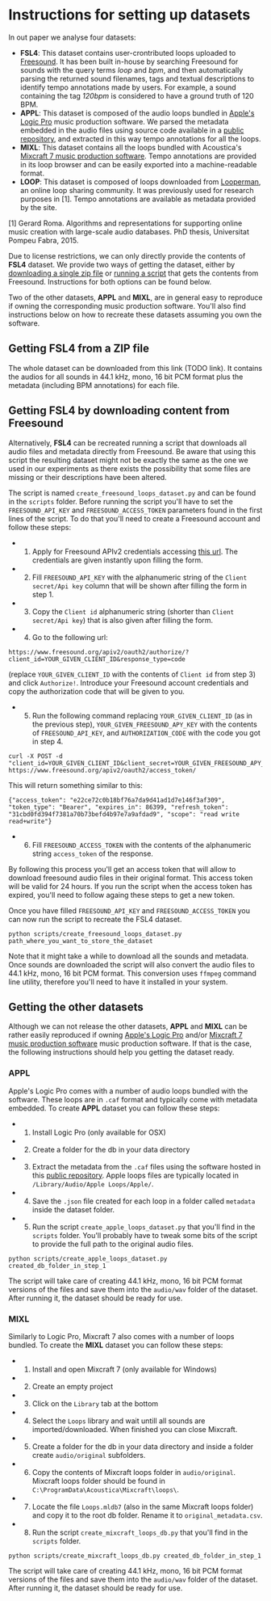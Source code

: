 # Instructions for setting up datasets

In out paper we analyse  four datasets:

 * **FSL4**: This dataset contains user-crontributed loops uploaded to [Freesound](http://www.freesoud.org). It has been built in-house by searching Freesound for sounds with the query terms *loop* and *bpm*, and then automatically parsing the returned sound filenames, tags and textual descriptions to identify tempo annotations made by users. For example, a sound containing the tag *120bpm* is considered to have a ground truth of 120 BPM. 
 * **APPL**: This dataset is composed of the audio loops bundled in [Apple's Logic Pro](http://apple.com/logic-pro/) music production software. We parsed the metadata embedded in the audio files using source code available in a [public repository](http://github.com/jhorology/apple-loops-meta-reader), and extracted in this way tempo annotations for all the loops.
 * **MIXL**: This dataset contains all the loops bundled with Acoustica's [Mixcraft 7 music production software](http://acoustica.com/mixcraft/). Tempo annotations are provided in its loop browser and can be easily exported into a machine-readable format.
 * **LOOP**: This dataset is composed of loops downloaded from [Looperman](http://looperman.com), an online loop sharing community. It was previously used for research purposes in [1]. Tempo annotations are available as metadata provided by the site.

[1] Gerard Roma. Algorithms and representations for supporting online music creation with large-scale audio databases. PhD thesis, Universitat Pompeu Fabra, 2015.

Due to license restrictions, we can only directly provide the contents of **FSL4** dataset.
We provide two ways of getting the dataset, either by [downloading a single zip file](#zip_file) or [running a script](#script) that gets the contents from Freesound.
Instructions for both options can be found below.

Two of the other datasets, **APPL** and **MIXL**, are in general easy to reproduce if owning the corresponding music production software.
You'll also find instructions below on how to recreate these datasets assuming you own the software.


<a name="zip_file"></a>
## Getting FSL4 from a ZIP file 

The whole dataset can be downloaded from this link (TODO link). 
It contains the audios for all sounds in 44.1 kHz, mono, 16 bit PCM format plus the metadata (including BPM annotations) for each file.

<a name="script"></a>
## Getting FSL4 by downloading content from Freesound 

Alternatively, **FSL4** can be recreated running a script that downloads all audio files and metadata directly from Freesound.
Be aware that using this script the resulting dataset might not be exactly the same as the one we used in our experiments as there exists the
possibility that some files are missing or their descriptions have been altered.

The script is named `create_freesound_loops_dataset.py` and can be found in the `scripts` folder.
Before running the script you'll have to set the `FREESOUND_API_KEY` and `FREESOUND_ACCESS_TOKEN` parameters found in the first lines of the script.
To do that you'll need to create a Freesound account and follow these steps:

 * 1) Apply for Freesound APIv2 credentials accessing [this url](http://www.freesound.org/apiv2/apply/). The credentials are given instantly upon filling the form.
 * 2) Fill `FREESOUND_API_KEY` with the alphanumeric string of the `Client secret/Api key` column that will be shown after filling the form in step 1.
 * 3) Copy the `Client id` alphanumeric string (shorter than `Client secret/Api key`) that is also given after filling the form.
 * 4) Go to the following url: 

 ```
 https://www.freesound.org/apiv2/oauth2/authorize/?client_id=YOUR_GIVEN_CLIENT_ID&response_type=code
 ``` 
 
 (replace `YOUR_GIVEN_CLIENT_ID` with the contents of `Client id` from step 3) and click `Authorize!`. Introduce your Freesound account credentials and copy the authorization code that will be given to you.
 * 5) Run the following command replacing `YOUR_GIVEN_CLIENT_ID` (as in the previous step), `YOUR_GIVEN_FREESOUND_APY_KEY` with the contents of `FREESOUND_API_KEY`, and `AUTHORIZATION_CODE` with the code you got in step 4.
 
 ```
 curl -X POST -d "client_id=YOUR_GIVEN_CLIENT_ID&client_secret=YOUR_GIVEN_FREESOUND_APY_KEY&grant_type=authorization_code&code=AUTHORIZATION_CODE" https://www.freesound.org/apiv2/oauth2/access_token/
 ```
 This will return something similar to this:
 
 ```
 {"access_token": "e22ce72c0b18bf76a7da9d41ad1d7e146f3af309", "token_type": "Bearer", "expires_in": 86399, "refresh_token": "31cbd0fd394f7381a70b73befd4b97e7a9afdad9", "scope": "read write read+write"}
 ```
  
 * 6) Fill `FREESOUND_ACCESS_TOKEN` with the contents of the alphanumeric string `access_token` of the response.  
 
By following this process you'll get an access token that will allow to download freesound audio files in their original format.
This access token will be valid for 24 hours. If you run the script when the access token has expired, you'll need to follow againg these steps to get a new token.
  
Once you have filled `FREESOUND_API_KEY` and `FREESOUND_ACCESS_TOKEN` you can now run the script to recreate the FSL4 dataset.
 
```
python scripts/create_freesound_loops_dataset.py path_where_you_want_to_store_the_dataset
```

Note that it might take a while to download all the sounds and metadata. 
Once sounds are downloaded the script will also convert the audio files to 44.1 kHz, mono, 16 bit PCM format.
This conversion uses `ffmpeg` command line utility, therefore you'll need to have it installed in your system.


## Getting the other datasets

Although we can not release the other datasets, **APPL** and **MIXL** can be rather easily reproduced if owning [Apple's Logic Pro](http://apple.com/logic-pro/) and/or [Mixcraft 7 music production software](http://acoustica.com/mixcraft/) music production software.
If that is the case, the following instructions should help you getting the dataset ready.

### APPL

Apple's Logic Pro comes with a number of audio loops bundled with the software. These loops are in `.caf` format and typically come with metadata embedded.
To create **APPL** dataset you can follow these steps:

 * 1) Install Logic Pro (only available for OSX)
 * 2) Create a folder for the db in your data directory
 * 3) Extract the metadata from the `.caf` files using the software hosted in this [public repository](http://github.com/jhorology/apple-loops-meta-reader). Apple loops files are typically located in `/Library/Audio/Apple Loops/Apple/`.
 * 4) Save the `.json` file created for each loop in a folder called `metadata` inside the dataset folder.
 * 5) Run the script `create_apple_loops_dataset.py` that you'll find in the `scripts` folder. You'll probably have to tweak some bits of the script to provide the full path to the original audio files.
 
```
python scripts/create_apple_loops_dataset.py created_db_folder_in_step_1
```
  
The script will take care of creating 44.1 kHz, mono, 16 bit PCM format versions of the files and save them into the `audio/wav` folder of the dataset.
After running it, the dataset should be ready for use.


### MIXL

Similarly to Logic Pro, Mixcraft 7 also comes with a number of loops bundled. 
To create the **MIXL** dataset you can follow these steps:

 * 1) Install and open Mixcraft 7 (only available for Windows)
 * 2) Create an empty project
 * 3) Click on the `Library` tab at the bottom
 * 4) Select the `Loops` library and wait untill all sounds are imported/downloaded. When finished you can close Mixcraft.
 * 5) Create a folder for the db in your data directory and inside a folder create `audio/original` subfolders.
 * 6) Copy the contents of Mixcraft loops folder in `audio/original`. Mixcraft loops folder should be found in `C:\ProgramData\Acoustica\Mixcraft\loops\`.
 * 7) Locate the file `Loops.mldb7` (also in the same Mixcraft loops folder) and copy it to the root db folder. Rename it to `original_metadata.csv`.
 * 8) Run the script `create_mixcraft_loops_db.py` that you'll find in the `scripts` folder.

```
python scripts/create_mixcraft_loops_db.py created_db_folder_in_step_1
```
  
The script will take care of creating 44.1 kHz, mono, 16 bit PCM format versions of the files and save them into the `audio/wav` folder of the dataset.
After running it, the dataset should be ready for use.
